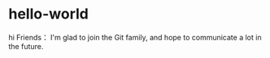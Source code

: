 # hello-world

hi Friends：
I'm glad to join the Git family, and hope to communicate a lot in the future.
